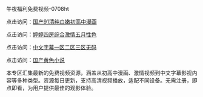 午夜福利免费视频-0708ht

点击访问：<a href="https://rtj-3zo.pages.dev/">国产91清纯白嫩初高中漫画</a>

点击访问：<a href="https://vassv.pages.dev/">婷婷四房综合激情五月性色</a>

点击访问：<a href="https://gsd-agv.pages.dev/">中文字幕一区二区三区无码</a>

点击访问：<a href="https://gda-c7m.pages.dev/">国产黄色小说</a>

本专区汇集最新的免费视频资源，涵盖从初高中漫画、激情视频到中文字幕影视内容等多种类型。资源每日更新，支持高清视频播放，适配不同设备。无需注册，即点即看，为用户提供最佳的观影体验。

<span style="display:none;">[Canonical link](）</span>
